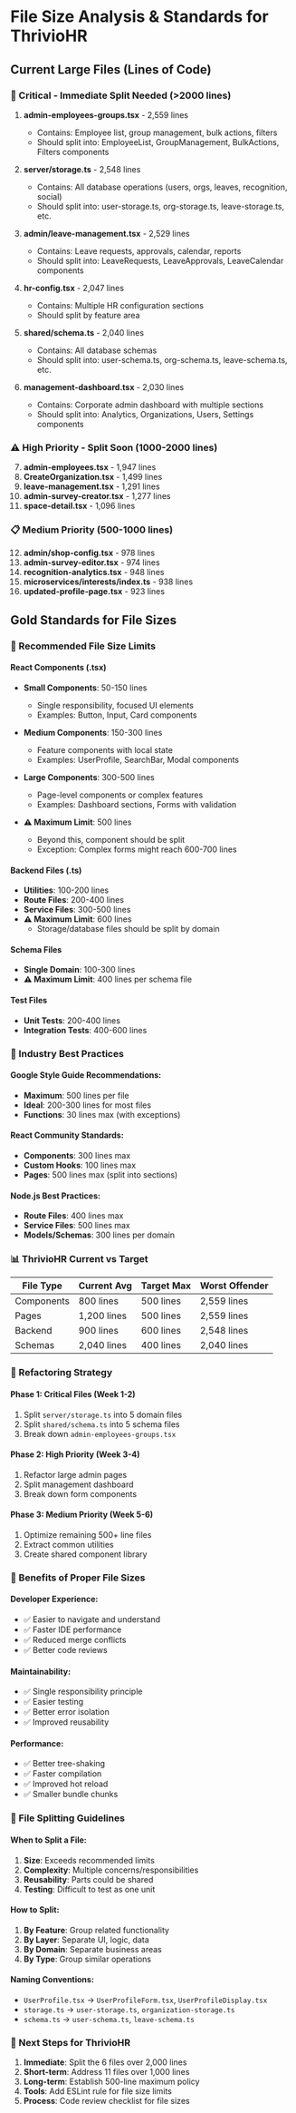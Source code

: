 # File Size Analysis & Standards for ThrivioHR

## Current Large Files (Lines of Code)

### 🚨 Critical - Immediate Split Needed (>2000 lines)
1. **admin-employees-groups.tsx** - 2,559 lines
   - Contains: Employee list, group management, bulk actions, filters
   - Should split into: EmployeeList, GroupManagement, BulkActions, Filters components

2. **server/storage.ts** - 2,548 lines  
   - Contains: All database operations (users, orgs, leaves, recognition, social)
   - Should split into: user-storage.ts, org-storage.ts, leave-storage.ts, etc.

3. **admin/leave-management.tsx** - 2,529 lines
   - Contains: Leave requests, approvals, calendar, reports
   - Should split into: LeaveRequests, LeaveApprovals, LeaveCalendar components

4. **hr-config.tsx** - 2,047 lines
   - Contains: Multiple HR configuration sections
   - Should split by feature area

5. **shared/schema.ts** - 2,040 lines
   - Contains: All database schemas
   - Should split into: user-schema.ts, org-schema.ts, leave-schema.ts, etc.

6. **management-dashboard.tsx** - 2,030 lines
   - Contains: Corporate admin dashboard with multiple sections
   - Should split into: Analytics, Organizations, Users, Settings components

### ⚠️ High Priority - Split Soon (1000-2000 lines)
7. **admin-employees.tsx** - 1,947 lines
8. **CreateOrganization.tsx** - 1,499 lines
9. **leave-management.tsx** - 1,291 lines
10. **admin-survey-creator.tsx** - 1,277 lines
11. **space-detail.tsx** - 1,096 lines

### 📋 Medium Priority (500-1000 lines)
12. **admin/shop-config.tsx** - 978 lines
13. **admin-survey-editor.tsx** - 974 lines
14. **recognition-analytics.tsx** - 948 lines
15. **microservices/interests/index.ts** - 938 lines
16. **updated-profile-page.tsx** - 923 lines

## Gold Standards for File Sizes

### 📏 Recommended File Size Limits

#### React Components (.tsx)
- **Small Components**: 50-150 lines
  - Single responsibility, focused UI elements
  - Examples: Button, Input, Card components

- **Medium Components**: 150-300 lines
  - Feature components with local state
  - Examples: UserProfile, SearchBar, Modal components

- **Large Components**: 300-500 lines
  - Page-level components or complex features
  - Examples: Dashboard sections, Forms with validation

- **⚠️ Maximum Limit**: 500 lines
  - Beyond this, component should be split
  - Exception: Complex forms might reach 600-700 lines

#### Backend Files (.ts)
- **Utilities**: 100-200 lines
- **Route Files**: 200-400 lines
- **Service Files**: 300-500 lines
- **⚠️ Maximum Limit**: 600 lines
  - Storage/database files should be split by domain

#### Schema Files
- **Single Domain**: 100-300 lines
- **⚠️ Maximum Limit**: 400 lines per schema file

#### Test Files
- **Unit Tests**: 200-400 lines
- **Integration Tests**: 400-600 lines

### 🎯 Industry Best Practices

#### Google Style Guide Recommendations:
- **Maximum**: 500 lines per file
- **Ideal**: 200-300 lines for most files
- **Functions**: 30 lines max (with exceptions)

#### React Community Standards:
- **Components**: 300 lines max
- **Custom Hooks**: 100 lines max
- **Pages**: 500 lines max (split into sections)

#### Node.js Best Practices:
- **Route Files**: 400 lines max
- **Service Files**: 500 lines max
- **Models/Schemas**: 300 lines per domain

### 📊 ThrivioHR Current vs Target

| File Type | Current Avg | Target Max | Worst Offender |
|-----------|------------|------------|----------------|
| Components | 800 lines | 500 lines | 2,559 lines |
| Pages | 1,200 lines | 500 lines | 2,559 lines |
| Backend | 900 lines | 600 lines | 2,548 lines |
| Schemas | 2,040 lines | 400 lines | 2,040 lines |

### 🔧 Refactoring Strategy

#### Phase 1: Critical Files (Week 1-2)
1. Split `server/storage.ts` into 5 domain files
2. Split `shared/schema.ts` into 5 schema files
3. Break down `admin-employees-groups.tsx`

#### Phase 2: High Priority (Week 3-4)
1. Refactor large admin pages
2. Split management dashboard
3. Break down form components

#### Phase 3: Medium Priority (Week 5-6)
1. Optimize remaining 500+ line files
2. Extract common utilities
3. Create shared component library

### 🎯 Benefits of Proper File Sizes

#### Developer Experience:
- ✅ Easier to navigate and understand
- ✅ Faster IDE performance
- ✅ Reduced merge conflicts
- ✅ Better code reviews

#### Maintainability:
- ✅ Single responsibility principle
- ✅ Easier testing
- ✅ Better error isolation
- ✅ Improved reusability

#### Performance:
- ✅ Better tree-shaking
- ✅ Faster compilation
- ✅ Improved hot reload
- ✅ Smaller bundle chunks

### 📝 File Splitting Guidelines

#### When to Split a File:
1. **Size**: Exceeds recommended limits
2. **Complexity**: Multiple concerns/responsibilities
3. **Reusability**: Parts could be shared
4. **Testing**: Difficult to test as one unit

#### How to Split:
1. **By Feature**: Group related functionality
2. **By Layer**: Separate UI, logic, data
3. **By Domain**: Separate business areas
4. **By Type**: Group similar operations

#### Naming Conventions:
- `UserProfile.tsx` → `UserProfileForm.tsx`, `UserProfileDisplay.tsx`
- `storage.ts` → `user-storage.ts`, `organization-storage.ts`
- `schema.ts` → `user-schema.ts`, `leave-schema.ts`

### 🚀 Next Steps for ThrivioHR

1. **Immediate**: Split the 6 files over 2,000 lines
2. **Short-term**: Address 11 files over 1,000 lines  
3. **Long-term**: Establish 500-line maximum policy
4. **Tools**: Add ESLint rule for file size limits
5. **Process**: Code review checklist for file sizes